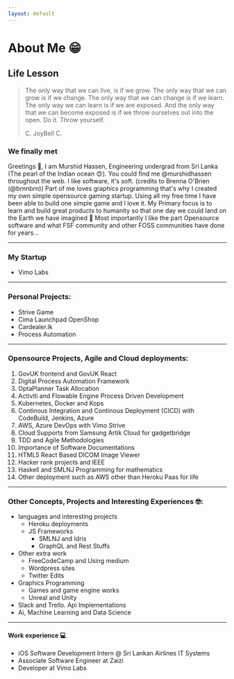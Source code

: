 ```yaml
---
layout: default
---
```


# [](#header-1)About Me 😁


## [](#header-2)Life Lesson

> The only way that we can live, is if we grow. The only way that we can grow is if we change.
> The only way that we can change is if we learn. The only way we can learn is if we are exposed. And the only way that we can
> become exposed is if we throw ourselves out into the open. Do it. Throw yourself.
>
> C. JoyBell C.

### [](#header-3) We finally met
 Greetings 🙈, I am Murshid Hassen, Engineering undergrad from Sri Lanka (The pearl of the Indian ocean 😍).
You could find me @murshidhassen throughout the web. I like software, it's soft. (credits to Brenna O'Brien (@brnnbrn))
Part of me loves graphics programming that's why I created my own simple opensource gaming startup. Using all my free time I have been able to build one simple game and I love it. My Primary focus is to learn and build great products to humanity so that one day we could land on the Earth we have imagined 🚀
Most importantly I like the part Opensource software and what FSF community and other FOSS communities have done for years...



* * *
### My Startup

*   Vimo Labs

* * *

### Personal Projects:

*   Strive Game
*   Cima Launchpad OpenShop
*   Cardealer.lk
*   Process Automation


* * *

### Opensource Projects, Agile and Cloud deployments:

1.  GovUK frontend and GovUK React
1.  Digital Process Automation Framework
1.  OptaPlanner Task Allocation
1.  Activiti and Flowable Engine Process Driven Development
1.  Kubernetes, Docker and Kops
1.  Continous Integration and Continous Deployment (CICD) with CodeBuild, Jenkins, Azure
1.  AWS, Azure DevOps with Vimo Strive
1.  Cloud Supports from Samsung Artik Cloud for gadgetbridge
1.  TDD and Agile Methodologies
1.  Importance of Software Documentations
1.  HTML5 React Based DICOM Image Viewer
1.  Hacker rank projects and IEEE
1.  Haskell and SMLNJ Programming for mathematics
1.  Other deployment such as AWS other than Heroku Paas for life


* * *

### Other Concepts, Projects and Interesting Experiences 🤓:

- languages and interesting projects
  - Heroku deployments
  - JS Frameworks
    - SMLNJ and Idris
    - GraphQL and Rest Stuffs
- Other extra work
  - FreeCodeCamp and Using medium
  - Wordpress sites
  - Twitter Edits
- Graphics Programming
  - Games and game engine works
  - Unreal and Unity
- Slack and Trello. Api Implementations
- Ai, Machine Learning and Data Science



* * *


#### [](#header-4)Work experience 💻

*   iOS Software Development Intern @ Sri Lankan Airlines IT Systems
*   Associate Software Engineer at Zaizi
*   Developer at Vimo Labs
